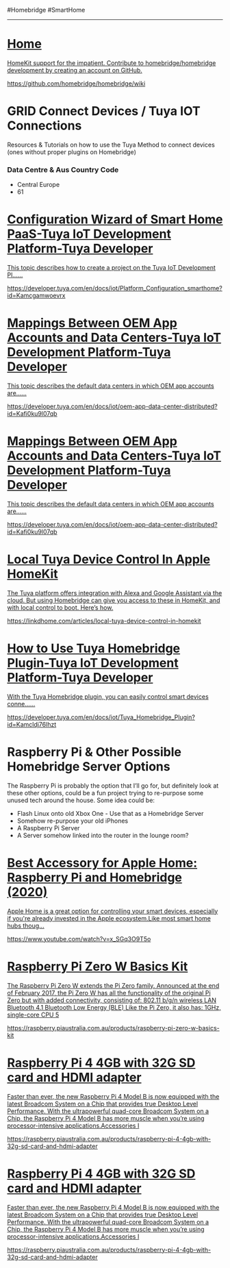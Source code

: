 #Homebridge #SmartHome
- - -
<div class="rich-link-card-container"><a class="rich-link-card" href="https://github.com/homebridge/homebridge/wiki" target="_blank">
	<div class="rich-link-image-container">
		<div class="rich-link-image" style="background-image: url('https://github.com/fluidicon.png')">
	</div>
	</div>
	<div class="rich-link-card-text">
		<h1 class="rich-link-card-title">Home</h1>
		<p class="rich-link-card-description">
		HomeKit support for the impatient. Contribute to homebridge/homebridge development by creating an account on GitHub.
		</p>
		<p class="rich-link-href">
		https://github.com/homebridge/homebridge/wiki
		</p>
	</div>
</a></div>

# **GRID Connect Devices / Tuya IOT Connections**
Resources & Tutorials on how to use the Tuya Method to connect devices (ones without proper plugins on Homebridge)

### **Data Centre & Aus Country Code**
- Central Europe
- 61
<div class="rich-link-card-container"><a class="rich-link-card" href="https://developer.tuya.com/en/docs/iot/Platform_Configuration_smarthome?id=Kamcgamwoevrx" target="_blank">
	<div class="rich-link-image-container">
		<div class="rich-link-image" style="background-image: url('https://static1.tuyacn.com/static/eupheme/favicon.ico')">
	</div>
	</div>
	<div class="rich-link-card-text">
		<h1 class="rich-link-card-title">Configuration Wizard of Smart Home PaaS-Tuya IoT Development Platform-Tuya Developer</h1>
		<p class="rich-link-card-description">
		This topic describes how to create a project on the Tuya IoT Development Pl......
		</p>
		<p class="rich-link-href">
		https://developer.tuya.com/en/docs/iot/Platform_Configuration_smarthome?id=Kamcgamwoevrx
		</p>
	</div>
</a></div>
<div class="rich-link-card-container"><a class="rich-link-card" href="https://developer.tuya.com/en/docs/iot/oem-app-data-center-distributed?id=Kafi0ku9l07qb" target="_blank">
	<div class="rich-link-image-container">
		<div class="rich-link-image" style="background-image: url('https://static1.tuyacn.com/static/eupheme/favicon.ico')">
	</div>
	</div>
	<div class="rich-link-card-text">
		<h1 class="rich-link-card-title">Mappings Between OEM App Accounts and Data Centers-Tuya IoT Development Platform-Tuya Developer</h1>
		<p class="rich-link-card-description">
		This topic describes the default data centers in which OEM app accounts are......
		</p>
		<p class="rich-link-href">
		https://developer.tuya.com/en/docs/iot/oem-app-data-center-distributed?id=Kafi0ku9l07qb
		</p>
	</div>
</a></div>
<div class="rich-link-card-container"><a class="rich-link-card" href="https://developer.tuya.com/en/docs/iot/oem-app-data-center-distributed?id=Kafi0ku9l07qb" target="_blank">
	<div class="rich-link-image-container">
		<div class="rich-link-image" style="background-image: url('https://static1.tuyacn.com/static/eupheme/favicon.ico')">
	</div>
	</div>
	<div class="rich-link-card-text">
		<h1 class="rich-link-card-title">Mappings Between OEM App Accounts and Data Centers-Tuya IoT Development Platform-Tuya Developer</h1>
		<p class="rich-link-card-description">
		This topic describes the default data centers in which OEM app accounts are......
		</p>
		<p class="rich-link-href">
		https://developer.tuya.com/en/docs/iot/oem-app-data-center-distributed?id=Kafi0ku9l07qb
		</p>
	</div>
</a></div>
<div class="rich-link-card-container"><a class="rich-link-card" href="https://linkdhome.com/articles/local-tuya-device-control-in-homekit" target="_blank">
	<div class="rich-link-image-container">
		<div class="rich-link-image" style="background-image: url('http://static1.squarespace.com/static/58fb28d7e3df282054f72a55/58ff489d414fb5f5d4e05449/609cc3eef2e0f329e2256d7d/1669261466076/Tuya-hk.jpg?format=1500w')">
	</div>
	</div>
	<div class="rich-link-card-text">
		<h1 class="rich-link-card-title">Local Tuya Device Control In Apple HomeKit</h1>
		<p class="rich-link-card-description">
		The Tuya platform offers integration with Alexa and Google Assistant via the cloud. But using Homebridge can give you access to these in HomeKit, and with local control to boot. Here’s how.
		</p>
		<p class="rich-link-href">
		https://linkdhome.com/articles/local-tuya-device-control-in-homekit
		</p>
	</div>
</a></div>
<div class="rich-link-card-container"><a class="rich-link-card" href="https://developer.tuya.com/en/docs/iot/Tuya_Homebridge_Plugin?id=Kamcldj76lhzt" target="_blank">
	<div class="rich-link-image-container">
		<div class="rich-link-image" style="background-image: url('https://static1.tuyacn.com/static/eupheme/favicon.ico')">
	</div>
	</div>
	<div class="rich-link-card-text">
		<h1 class="rich-link-card-title">How to Use Tuya Homebridge Plugin-Tuya IoT Development Platform-Tuya Developer</h1>
		<p class="rich-link-card-description">
		With the Tuya Homebridge plugin, you can easily control smart devices conne......
		</p>
		<p class="rich-link-href">
		https://developer.tuya.com/en/docs/iot/Tuya_Homebridge_Plugin?id=Kamcldj76lhzt
		</p>
	</div>
</a></div>

# **Raspberry Pi & Other Possible Homebridge Server Options**
The Raspberry Pi is probably the option that I’ll go for, but definitely look at these other options, could be a fun project trying to re-purpose some unused tech around the house. Some idea could be:

- Flash Linux onto old Xbox One - Use that as a Homebridge Server
- Somehow re-purpose your old iPhones 
- A Raspberry Pi Server
- A Server somehow linked into the router in the lounge room?



<div class="rich-link-card-container"><a class="rich-link-card" href="https://www.youtube.com/watch?v=x_SGq3O9T5o" target="_blank">
	<div class="rich-link-image-container">
		<div class="rich-link-image" style="background-image: url('https://i.ytimg.com/vi/x_SGq3O9T5o/maxresdefault.jpg')">
	</div>
	</div>
	<div class="rich-link-card-text">
		<h1 class="rich-link-card-title">Best Accessory for Apple Home: Raspberry Pi and Homebridge (2020)</h1>
		<p class="rich-link-card-description">
		Apple Home is a great option for controlling your smart devices, especially if you're already invested in the Apple ecosystem.Like most smart home hubs thoug...
		</p>
		<p class="rich-link-href">
		https://www.youtube.com/watch?v=x_SGq3O9T5o
		</p>
	</div>
</a></div>
<div class="rich-link-card-container"><a class="rich-link-card" href="https://raspberry.piaustralia.com.au/products/raspberry-pi-zero-w-basics-kit" target="_blank">
	<div class="rich-link-image-container">
		<div class="rich-link-image" style="background-image: url('//raspberry.piaustralia.com.au/cdn/shop/products/LB-00349_-_Raspberry_Pi_Zero_W_Basics_Kit.jpg?v=1624788318')">
	</div>
	</div>
	<div class="rich-link-card-text">
		<h1 class="rich-link-card-title">Raspberry Pi Zero W Basics Kit</h1>
		<p class="rich-link-card-description">
		The Raspberry Pi Zero W extends the Pi Zero family. Announced at the end of February 2017, the Pi Zero W has all the functionality of the original Pi Zero but with added connectivity, consisting of: 802.11 b/g/n wireless LAN Bluetooth 4.1 Bluetooth Low Energy (BLE) Like the Pi Zero, it also has: 1GHz, single-core CPU 5
		</p>
		<p class="rich-link-href">
		https://raspberry.piaustralia.com.au/products/raspberry-pi-zero-w-basics-kit
		</p>
	</div>
</a></div>
<div class="rich-link-card-container"><a class="rich-link-card" href="https://raspberry.piaustralia.com.au/products/raspberry-pi-4-4gb-with-32g-sd-card-and-hdmi-adapter" target="_blank">
	<div class="rich-link-image-container">
		<div class="rich-link-image" style="background-image: url('//raspberry.piaustralia.com.au/cdn/shop/products/image_96b4a666-8d3d-4205-b142-72556f275952.png?v=1684986221')">
	</div>
	</div>
	<div class="rich-link-card-text">
		<h1 class="rich-link-card-title">Raspberry Pi 4 4GB with 32G SD card and HDMI adapter</h1>
		<p class="rich-link-card-description">
		Faster than ever, the new Raspberry Pi 4 Model B is now equipped with the latest Broadcom System on a Chip that provides true Desktop Level Performance. With the ultrapowerful quad-core Broadcom System on a Chip, the Raspberry Pi 4 Model B has more muscle when you’re using processor-intensive applications.Accessories I
		</p>
		<p class="rich-link-href">
		https://raspberry.piaustralia.com.au/products/raspberry-pi-4-4gb-with-32g-sd-card-and-hdmi-adapter
		</p>
	</div>
</a></div>
<div class="rich-link-card-container"><a class="rich-link-card" href="https://raspberry.piaustralia.com.au/products/raspberry-pi-4-4gb-with-32g-sd-card-and-hdmi-adapter" target="_blank">
	<div class="rich-link-image-container">
		<div class="rich-link-image" style="background-image: url('//raspberry.piaustralia.com.au/cdn/shop/products/image_96b4a666-8d3d-4205-b142-72556f275952.png?v=1684986221')">
	</div>
	</div>
	<div class="rich-link-card-text">
		<h1 class="rich-link-card-title">Raspberry Pi 4 4GB with 32G SD card and HDMI adapter</h1>
		<p class="rich-link-card-description">
		Faster than ever, the new Raspberry Pi 4 Model B is now equipped with the latest Broadcom System on a Chip that provides true Desktop Level Performance. With the ultrapowerful quad-core Broadcom System on a Chip, the Raspberry Pi 4 Model B has more muscle when you’re using processor-intensive applications.Accessories I
		</p>
		<p class="rich-link-href">
		https://raspberry.piaustralia.com.au/products/raspberry-pi-4-4gb-with-32g-sd-card-and-hdmi-adapter
		</p>
	</div>
</a></div>



